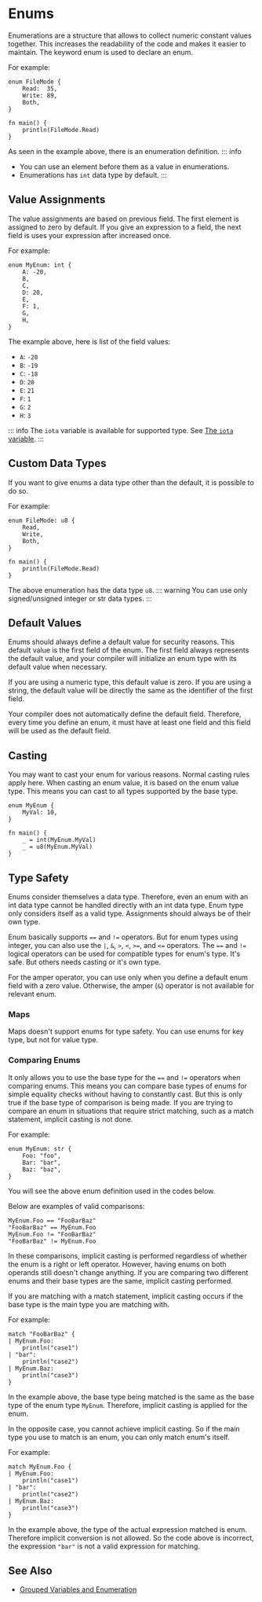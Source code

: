 # Enums
Enumerations are a structure that allows to collect numeric constant values together. This increases the readability of the code and makes it easier to maintain. The keyword enum is used to declare an enum.

For example:
```jule
enum FileMode {
    Read:  35,
    Write: 89,
    Both,
}

fn main() {
    println(FileMode.Read)
}
```
As seen in the example above, there is an enumeration definition.
::: info
- You can use an element before them as a value in enumerations.
- Enumerations has `int` data type by default.
:::

## Value Assignments

The value assignments are based on previous field. The first element is assigned to zero by default. If you give an expression to a field, the next field is uses your expression after increased once.

For example:
```jule
enum MyEnum: int {
    A: -20,
    B,
    C,
    D: 20,
    E,
    F: 1,
    G,
    H,
}
```
The example above, here is list of the field values:
- `A`: `-20`
- `B`: `-19`
- `C`: `-18`
- `D`: `20`
- `E`: `21`
- `F`: `1`
- `G`: `2`
- `H`: `3`

::: info
The `iota` variable is available for supported type.
See [The `iota` variable](/common-concepts/variables#the-iota-variable).
:::

## Custom Data Types
If you want to give enums a data type other than the default, it is possible to do so.

For example:
```jule
enum FileMode: u8 {
    Read,
    Write,
    Both,
}

fn main() {
    println(FileMode.Read)
}
```
The above enumeration has the data type `u8`.
::: warning
You can use only signed/unsigned integer or str data types.
:::

## Default Values
Enums should always define a default value for security reasons. This default value is the first field of the enum. The first field always represents the default value, and your compiler will initialize an enum type with its default value when necessary.

If you are using a numeric type, this default value is zero. If you are using a string, the default value will be directly the same as the identifier of the first field.

Your compiler does not automatically define the default field. Therefore, every time you define an enum, it must have at least one field and this field will be used as the default field.

## Casting
You may want to cast your enum for various reasons. Normal casting rules apply here. When casting an enum value, it is based on the enum value type. This means you can cast to all types supported by the base type. 

```jule
enum MyEnum {
    MyVal: 10,
}

fn main() {
    _ = int(MyEnum.MyVal)
    _ = u8(MyEnum.MyVal)
}
```

## Type Safety
Enums consider themselves a data type. Therefore, even an enum with an int data type cannot be handled directly with an int data type. Enum type only considers itself as a valid type. Assignments should always be of their own type.

Enum basically supports `==` and `!=` operators. But for enum types using integer, you can also use the `|`, `&`, `>`, `<`, `>=`, and `<=` operators. The `==` and `!=` logical operators can be used for compatible types for enum's type. It's safe. But others needs casting or it's own type.

For the amper operator, you can use only when you define a default enum field with a zero value. Otherwise, the amper (`&`) operator is not available for relevant enum.

### Maps

Maps doesn't support enums for type safety. You can use enums for key type, but not for value type.

### Comparing Enums

It only allows you to use the base type for the `==` and `!=` operators when comparing enums. This means you can compare base types of enums for simple equality checks without having to constantly cast. But this is only true if the base type of comparison is being made. If you are trying to compare an enum in situations that require strict matching, such as a match statement, implicit casting is not done.

For example:
```jule
enum MyEnum: str {
    Foo: "foo",
    Bar: "bar",
    Baz: "baz",
}
```
You will see the above enum definition used in the codes below.

Below are examples of valid comparisons:
```jule
MyEnum.Foo == "FooBarBaz"
"FooBarBaz" == MyEnum.Foo
MyEnum.Foo != "FooBarBaz"
"FooBarBaz" != MyEnum.Foo
```
In these comparisons, implicit casting is performed regardless of whether the enum is a right or left operator. However, having enums on both operands still doesn't change anything. If you are comparing two different enums and their base types are the same, implicit casting performed.

If you are matching with a match statement, implicit casting occurs if the base type is the main type you are matching with.

For example:
```jule
match "FooBarBaz" {
| MyEnum.Foo:
    println("case1")
| "bar":
    println("case2")
| MyEnum.Baz:
    println("case3")
}
```
In the example above, the base type being matched is the same as the base type of the enum type `MyEnum`. Therefore, implicit casting is applied for the enum.

In the opposite case, you cannot achieve implicit casting. So if the main type you use to match is an enum, you can only match enum's itself.

For example:
```jule
match MyEnum.Foo {
| MyEnum.Foo:
    println("case1")
| "bar":
    println("case2")
| MyEnum.Baz:
    println("case3")
}
```
In the example above, the type of the actual expression matched is enum. Therefore implicit conversion is not allowed. So the code above is incorrect, the expression `"bar"` is not a valid expression for matching.

## See Also

- [Grouped Variables and Enumeration](/common-concepts/variables#grouped-variables-and-enumeration)